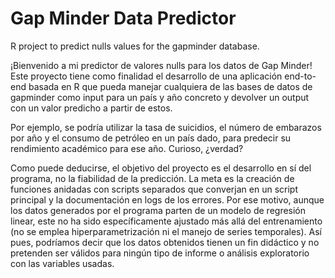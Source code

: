 # Gap Minder Data Predictor
R project to predict nulls values for the gapminder database.

¡Bienvenido a mi predictor de valores nulls para los datos de Gap Minder!
Este proyecto tiene como finalidad el desarrollo de una aplicación end-to-end basada en R que pueda manejar cualquiera de las bases de datos de gapminder como input para un país y año concreto y devolver un output con un valor predicho a partir de estos.

Por ejemplo, se podría utilizar la tasa de suicidios, el número de embarazos por año y el consumo de petróleo en un país dado, para predecir su rendimiento académico para ese año. Curioso, ¿verdad?

Como puede deducirse, el objetivo del proyecto es el desarrollo en sí del programa, no la fiabilidad de la predicción. La meta es la creación de funciones anidadas con scripts separados que converjan en un script principal y la documentación en logs de los errores. Por ese motivo, aunque los datos generados por el programa parten de un modelo de regresión linear, este no ha sido específicamente ajustado más allá del entrenamiento (no se emplea hiperparametrización ni el manejo de series temporales). Así pues, podríamos decir que los datos obtenidos tienen un fin didáctico y no pretenden ser válidos para ningún tipo de informe o análisis exploratorio con las variables usadas.
